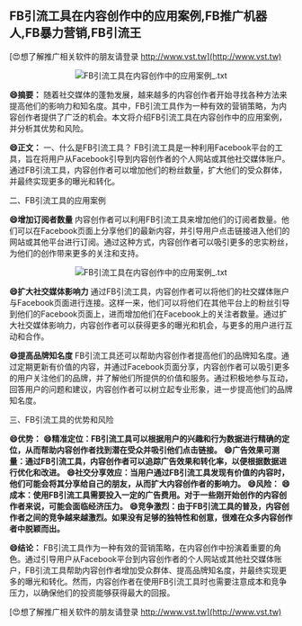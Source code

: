 ## **FB引流工具在内容创作中的应用案例,FB推广机器人,FB暴力营销,FB引流王**

[😍想了解推广相关软件的朋友请登录 http://www.vst.tw](http://www.vst.tw)

 <center><img src="https://vst.tw/MP4/tuiguang/png/2.png" alt="FB引流工具在内容创作中的应用案例_.txt"></center>

**😄摘要：**
随着社交媒体的蓬勃发展，越来越多的内容创作者开始寻找各种方法来提高他们的影响力和知名度。其中，FB引流工具作为一种有效的营销策略，为内容创作者提供了广泛的机会。本文将介绍FB引流工具在内容创作中的应用案例，并分析其优势和风险。

**😄正文：**
一、什么是FB引流工具？
FB引流工具是一种利用Facebook平台的工具，旨在将用户从Facebook引导到内容创作者的个人网站或其他社交媒体账户。通过FB引流工具，内容创作者可以增加他们的粉丝数量，扩大他们的受众群体，并最终实现更多的曝光和转化。

二、FB引流工具的应用案例

**😄增加订阅者数量**
内容创作者可以利用FB引流工具来增加他们的订阅者数量。他们可以在Facebook页面上分享他们的最新内容，并引导用户点击链接进入他们的网站或其他平台进行订阅。通过这种方式，内容创作者可以吸引更多的忠实粉丝，为他们的创作带来更多的关注和支持。

 <center><img src="https://vst.tw/MP4/tuiguang/png/2.png" alt="FB引流工具在内容创作中的应用案例_.txt"></center>

**😄扩大社交媒体影响力**
通过FB引流工具，内容创作者可以将他们的社交媒体账户与Facebook页面进行连接。这样一来，他们可以将他们在其他平台上的粉丝引导到他们的Facebook页面上，进而增加他们在Facebook上的关注者数量。通过扩大社交媒体影响力，内容创作者可以获得更多的曝光和机会，与更多的用户进行互动和合作。

**😄提高品牌知名度**
FB引流工具还可以帮助内容创作者提高他们的品牌知名度。通过定期更新有价值的内容，并通过Facebook页面分享，内容创作者可以吸引更多的用户关注他们的品牌，并了解他们所提供的价值和服务。通过积极地参与互动，回答用户的问题和建议，内容创作者可以树立起专业形象，进一步提高他们的品牌知名度。

三、FB引流工具的优势和风险

**😄优势：**
**😄精准定位：FB引流工具可以根据用户的兴趣和行为数据进行精确的定位，从而帮助内容创作者找到潜在受众并吸引他们点击链接。**
**😄广告效果可测量：通过FB引流工具，内容创作者可以追踪广告效果和转化率，以便根据数据进行优化和改进。**
**😄社交分享效应：当用户通过FB引流工具发现有价值的内容时，他们可能会将其分享给自己的朋友，从而扩大内容创作者的影响力。**
**😄风险：**
**😄成本：使用FB引流工具需要投入一定的广告费用。对于一些刚开始创作的内容创作者来说，可能会面临经济压力。**
**😄竞争激烈：由于FB引流工具的普及，内容创作者之间的竞争越来越激烈。如果没有足够的独特性和创意，很难在众多内容创作者中脱颖而出。**

**😄结论：**
FB引流工具作为一种有效的营销策略，在内容创作中扮演着重要的角色。通过引导用户从Facebook平台到内容创作者的个人网站或其他社交媒体账户，FB引流工具帮助内容创作者增加受众群体、提高品牌知名度，并最终实现更多的曝光和转化。然而，内容创作者在使用FB引流工具时也需要注意成本和竞争压力，以确保他们的投资能够获得最大的回报。

[😍想了解推广相关软件的朋友请登录 http://www.vst.tw](http://www.vst.tw)



